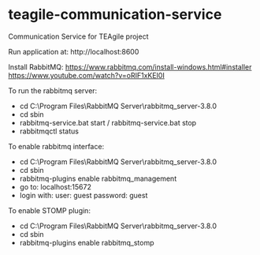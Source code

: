 # teagile-communication-service
Communication Service for TEAgile project

Run application at: http://localhost:8600

Install RabbitMQ: https://www.rabbitmq.com/install-windows.html#installer
				  https://www.youtube.com/watch?v=oRIF1xKEI0I
				  
To run the rabbitmq server: 

- cd C:\Program Files\RabbitMQ Server\rabbitmq_server-3.8.0
- cd sbin
- rabbitmq-service.bat start / rabbitmq-service.bat stop
- rabbitmqctl status

To enable rabbitmq interface:

- cd C:\Program Files\RabbitMQ Server\rabbitmq_server-3.8.0
- cd sbin 
- rabbitmq-plugins enable rabbitmq_management
- go to: localhost:15672
- login with: 
	user: guest
	password: guest
	
To enable STOMP plugin:

- cd C:\Program Files\RabbitMQ Server\rabbitmq_server-3.8.0
- cd sbin 
- rabbitmq-plugins enable rabbitmq_stomp